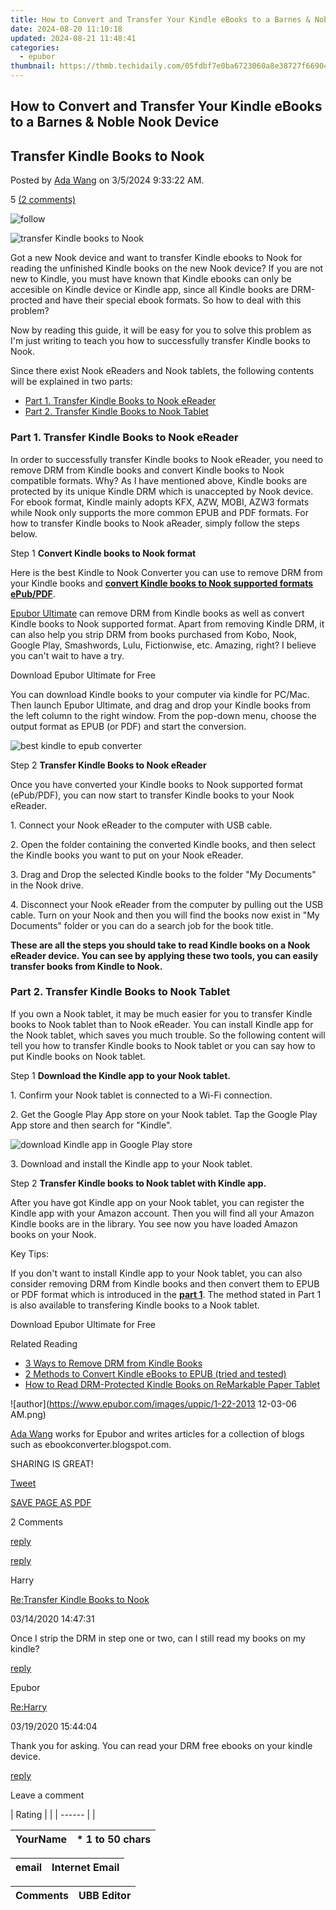 ```yaml
---
title: How to Convert and Transfer Your Kindle eBooks to a Barnes & Noble Nook Device
date: 2024-08-20 11:10:18
updated: 2024-08-21 11:48:41
categories:
  - epubor
thumbnail: https://thmb.techidaily.com/05fdbf7e0ba6723060a8e38727f66904571eb715bf9889d14555bc1e8e657248.jpg
---
```


## How to Convert and Transfer Your Kindle eBooks to a Barnes & Noble Nook Device

## Transfer Kindle Books to Nook

Posted by [Ada Wang](https://plus.google.com/+AdaWang/posts) on 3/5/2024 9:33:22 AM.

5 [(2 comments)](http://www.epubor.com/#comment-area) 



![follow](http://www.epubor.com/images/follow.png)

![transfer Kindle books to Nook](http://www.epubor.com/images/uppic/transfer-Kindle-books-to-nook.jpg)

Got a new Nook device and want to transfer Kindle ebooks to Nook for reading the unfinished Kindle books on the new Nook device? If you are not new to Kindle, you must have known that Kindle ebooks can only be accesible on Kindle device or Kindle app, since all Kindle books are DRM-procted and have their special ebook formats. So how to deal with this problem?

Now by reading this guide, it will be easy for you to solve this problem as I'm just writing to teach you how to successfully transfer Kindle books to Nook. 

Since there exist Nook eReaders and Nook tablets, the following contents will be explained in two parts:

* [Part 1\. Transfer Kindle Books to Nook eReader](https://tools.techidaily.com/epubor/products/)
* [Part 2\. Transfer Kindle Books to Nook Tablet](https://tools.techidaily.com/epubor/products/)

### Part 1\. Transfer Kindle Books to Nook eReader

In order to successfully transfer Kindle books to Nook eReader, you need to remove DRM from Kindle books and convert Kindle books to Nook compatible formats. Why? As I have mentioned above, Kindle books are protected by its unique Kindle DRM which is unaccepted by Nook device. For ebook format, Kindle mainly adopts KFX, AZW, MOBI, AZW3 formats while Nook only supports the more common EPUB and PDF formats. For how to transfer Kindle books to Nook aReader, simply follow the steps below.

Step 1 **Convert Kindle books to Nook format**

Here is the best Kindle to Nook Converter you can use to remove DRM from your Kindle books and **[convert Kindle books to Nook supported formats ePub/PDF](https://tools.techidaily.com/epubor/products/)**. 

[Epubor Ultimate](https://tools.techidaily.com/epubor/ultimate/) can remove DRM from Kindle books as well as convert Kindle books to Nook supported format. Apart from removing Kindle DRM, it can also help you strip DRM from books purchased from Kobo, Nook, Google Play, Smashwords, Lulu, Fictionwise, etc. Amazing, right? I believe you can't wait to have a try. 

Download Epubor Ultimate for Free

[](https://tools.techidaily.com/epubor/ultimate/) [](https://tools.techidaily.com/epubor/ultimate/) 

You can download Kindle books to your computer via kindle for PC/Mac[](http://download.epubor.com/sold/KindleForMac-1.23.50131.dmg). Then launch Epubor Ultimate, and drag and drop your Kindle books from the left column to the right window. From the pop-down menu, choose the output format as EPUB (or PDF) and start the conversion. 

![best kindle to epub converter](http://www.epubor.com/images/uppic/best-kindle-to-epub-converter.png)

Step 2 **Transfer Kindle Books to Nook eReader**

Once you have converted your Kindle books to Nook supported format (ePub/PDF), you can now start to transfer Kindle books to your Nook eReader.

1\. Connect your Nook eReader to the computer with USB cable.

2\. Open the folder containing the converted Kindle books, and then select the Kindle books you want to put on your Nook eReader.

3\. Drag and Drop the selected Kindle books to the folder "My Documents" in the Nook drive.

4\. Disconnect your Nook eReader from the computer by pulling out the USB cable. Turn on your Nook and then you will find the books now exist in "My Documents" folder or you can do a search job for the book title.

**These are all the steps you should take to read Kindle books on a Nook eReader device. You can see by applying these two tools, you can easily transfer books from Kindle to Nook.**

### Part 2\. Transfer Kindle Books to Nook Tablet

If you own a Nook tablet, it may be much easier for you to transfer Kindle books to Nook tablet than to Nook eReader. You can install Kindle app for the Nook tablet, which saves you much trouble. So the following content will tell you how to transfer Kindle books to Nook tablet or you can say how to put Kindle books on Nook tablet.

Step 1 **Download the Kindle app to your Nook tablet.**

1\. Confirm your Nook tablet is connected to a Wi-Fi connection.

2\. Get the Google Play App store on your Nook tablet. Tap the Google Play App store and then search for "Kindle". 

![download Kindle app in Google Play store](http://www.epubor.com/images/uppic/download-Kindle-app-in-google-play-store.jpg)

3\. Download and install the Kindle app to your Nook tablet.

Step 2 **Transfer Kindle books to Nook tablet with Kindle app.**

After you have got Kindle app on your Nook tablet, you can register the Kindle app with your Amazon account. Then you will find all your Amazon Kindle books are in the library. You see now you have loaded Amazon books on your Nook.

Key Tips:

If you don't want to install Kindle app to your Nook tablet, you can also consider removing DRM from Kindle books and then convert them to EPUB or PDF format which is introduced in the **[part 1](https://tools.techidaily.com/epubor/products/)**. The method stated in Part 1 is also available to transfering Kindle books to a Nook tablet. 

Download Epubor Ultimate for Free

[](https://tools.techidaily.com/epubor/ultimate/) [](https://tools.techidaily.com/epubor/ultimate/) 

Related Reading

* [3 Ways to Remove DRM from Kindle Books](https://tools.techidaily.com/epubor/products/)
* [2 Methods to Convert Kindle eBooks to EPUB (tried and tested)](https://tools.techidaily.com/epubor/products/)
* [How to Read DRM-Protected Kindle Books on ReMarkable Paper Tablet](https://tools.techidaily.com/epubor/products/)

![author](https://www.epubor.com/images/uppic/1-22-2013 12-03-06 AM.png)

[Ada Wang](https://plus.google.com/+AdaWang/posts) works for Epubor and writes articles for a collection of blogs such as ebookconverter.blogspot.com.

SHARING IS GREAT!

[Tweet](https://twitter.com/share) 

[SAVE PAGE AS PDF](https://tools.techidaily.com/epubor/transfer/) 



2 Comments

[reply](https://tools.techidaily.com/epubor/products/) 

[reply](https://tools.techidaily.com/epubor/products/) 

Harry

[Re:Transfer Kindle Books to Nook](https://tools.techidaily.com/epubor/products/)

03/14/2020 14:47:31

Once I strip the DRM in step one or two, can I still read my books on my kindle? 

[reply](https://tools.techidaily.com/epubor/products/) 

Epubor

[Re:Harry](https://tools.techidaily.com/epubor/products/)

03/19/2020 15:44:04

Thank you for asking. You can read your DRM free ebooks on your kindle device.

[reply](https://tools.techidaily.com/epubor/products/) 

Leave a comment

| Rating |  |
| ------ |  |

| YourName | \*  1 to 50 chars |
| -------- | ----------------- |

| email | Internet Email |
| ----- | -------------- |

| Comments | UBB Editor |
| -------- | ---------- |

<ins class="adsbygoogle"
     style="display:block"
     data-ad-format="autorelaxed"
     data-ad-client="ca-pub-7571918770474297"
     data-ad-slot="1223367746"></ins>



<ins class="adsbygoogle"
     style="display:block"
     data-ad-client="ca-pub-7571918770474297"
     data-ad-slot="8358498916"
     data-ad-format="auto"
     data-full-width-responsive="true"></ins>
